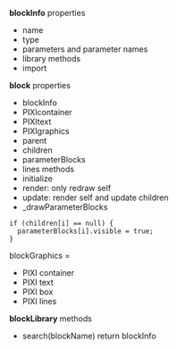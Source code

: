 **blockInfo**
properties
 - name
 - type
 - parameters and parameter names
 - library
methods
 - import

**block**
properties
 - blockInfo
 - PIXIcontainer
  - PIXItext
  - PIXIgraphics
 - parent
 - children
 - parameterBlocks
 - lines
methods
 - initialize
 - render: only redraw self
 - update: render self and update children
 - _drawParameterBlocks
 ```
 if (children[i] == null) {
   parameterBlocks[i].visible = true;
 }
 ```



blockGraphics =
 - PIXI container
 - PIXI text
 - PIXI box
 - PIXI lines

**blockLibrary**
methods
 - search(blockName) return blockInfo
